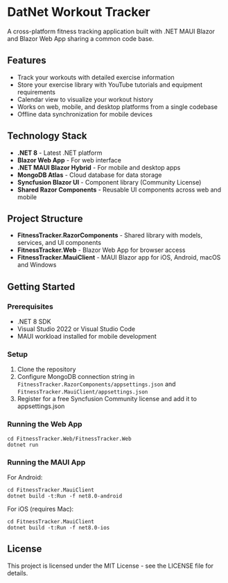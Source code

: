 # DatNet Workout Tracker

A cross-platform fitness tracking application built with .NET MAUI Blazor and Blazor Web App sharing a common code base.

## Features

- Track your workouts with detailed exercise information
- Store your exercise library with YouTube tutorials and equipment requirements
- Calendar view to visualize your workout history
- Works on web, mobile, and desktop platforms from a single codebase
- Offline data synchronization for mobile devices

## Technology Stack

- **.NET 8** - Latest .NET platform
- **Blazor Web App** - For web interface
- **.NET MAUI Blazor Hybrid** - For mobile and desktop apps
- **MongoDB Atlas** - Cloud database for data storage
- **Syncfusion Blazor UI** - Component library (Community License)
- **Shared Razor Components** - Reusable UI components across web and mobile

## Project Structure

- **FitnessTracker.RazorComponents** - Shared library with models, services, and UI components
- **FitnessTracker.Web** - Blazor Web App for browser access
- **FitnessTracker.MauiClient** - MAUI Blazor app for iOS, Android, macOS and Windows

## Getting Started

### Prerequisites

- .NET 8 SDK
- Visual Studio 2022 or Visual Studio Code
- MAUI workload installed for mobile development

### Setup

1. Clone the repository
2. Configure MongoDB connection string in `FitnessTracker.RazorComponents/appsettings.json` and `FitnessTracker.MauiClient/appsettings.json`
3. Register for a free Syncfusion Community license and add it to appsettings.json

### Running the Web App

```
cd FitnessTracker.Web/FitnessTracker.Web
dotnet run
```

### Running the MAUI App

For Android:
```
cd FitnessTracker.MauiClient
dotnet build -t:Run -f net8.0-android
```

For iOS (requires Mac):
```
cd FitnessTracker.MauiClient
dotnet build -t:Run -f net8.0-ios
```

## License

This project is licensed under the MIT License - see the LICENSE file for details.
